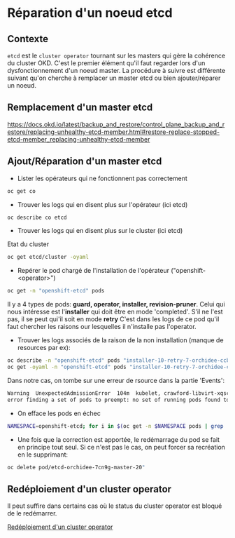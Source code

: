 # Réparation d\'un noeud etcd

## Contexte

`etcd` est le `cluster operator` tournant sur les masters qui gère la
cohérence du cluster OKD. C\'est le premier élément qu\'il faut regarder
lors d\'un dysfonctionnement d\'un noeud master. La procédure à suivre
est différente suivant qu\'on cherche à remplacer un master etcd ou bien
ajouter/réparer un noeud.

## Remplacement d\'un master etcd

<https://docs.okd.io/latest/backup_and_restore/control_plane_backup_and_restore/replacing-unhealthy-etcd-member.html#restore-replace-stopped-etcd-member_replacing-unhealthy-etcd-member>

## Ajout/Réparation d\'un master etcd

-   Lister les opérateurs qui ne fonctionnent pas correctement

``` bash
oc get co
```

-   Trouver les logs qui en disent plus sur l\'opérateur (ici etcd)

``` bash
oc describe co etcd
```

-   Trouver les logs qui en disent plus sur le cluster (ici etcd)

Etat du cluster

``` bash
oc get etcd/cluster -oyaml
```

-   Repérer le pod chargé de l\'installation de l\'opérateur
    (\"openshift-\<operator\>\")

``` bash
oc get -n "openshift-etcd" pods
```

Il y a 4 types de pods: **guard, operator, installer, revision-pruner**.
Celui qui nous intéresse est l\'**installer** qui doit être en mode
\'completed\'. S\'il ne l\'est pas, il se peut qui\'il soit en mode
**retry** C\'est dans les logs de ce pod qu\'il faut chercher les
raisons our lesquelles il n\'installe pas l\'operator.

-   Trouver les logs associés de la raison de la non installation
    (manque de resources par ex):

``` bash
oc describe -n "openshift-etcd" pods "installer-10-retry-7-orchidee-ccbm8-master-30"
oc get -oyaml -n "openshift-etcd" pods "installer-10-retry-7-orchidee-ccbm8-master-30"
```

Dans notre cas, on tombe sur une erreur de rsource dans la partie
\'Events\':

``` bash
Warning  UnexpectedAdmissionError  104m  kubelet, crawford-libvirt-xqscg-master-0  Unexpected error while attempting to recover from admission failure: preemption: \ 
error finding a set of pods to preempt: no set of running pods found to reclaim resources: [(res: memory, q: 11067392), ]
```

-   On efface les pods en échec

``` bash
NAMESPACE=openshift-etcd; for i in $(oc get -n $NAMESPACE pods | grep 'Error\|Completed\|retry' | cut -d' ' -f1); do echo $i; oc delete -n $NAMESPACE pods $i; done
```

-   Une fois que la correction est apportée, le redémarrage du pod se
    fait en principe tout seul. Si ce n\'est pas le cas, on peut forcer
    sa recréation en le supprimant:

``` bash
oc delete pod/etcd-orchidee-7cn9g-master-20"
```

## Redéploiement d\'un cluster operator

Il peut suffire dans certains cas où le status du cluster operator est
bloqué de le redémarrer.

[Redéploiement d\'un cluster operator](redeploiement_cluster_operator.md)
